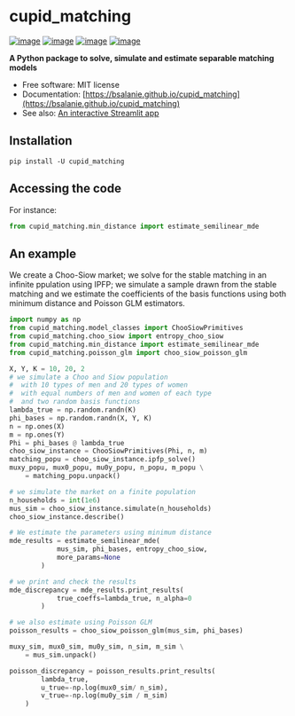 # cupid_matching

[![image](https://img.shields.io/pypi/v/cupid_matching.svg)](https://pypi.python.org/pypi/cupid_matching)
[![image](https://github.com/bsalanie/cupid_matching/workflows/docs/badge.svg)](https://cupid_matching.gishub.org)
[![image](https://github.com/bsalanie/cupid_matching/workflows/build/badge.svg)](https://github.com/bsalanie/cupid_matching/actions?query=workflow%3Abuild)
[![image](https://img.shields.io/badge/License-MIT-yellow.svg)](https://opensource.org/licenses/MIT)

**A Python package to solve, simulate and estimate separable matching models**


-   Free software: MIT license
-   Documentation: [https://bsalanie.github.io/cupid_matching](https://bsalanie.github.io/cupid_matching)
-   See also: [An interactive Streamlit app](https://share.streamlit.io/bsalanie/cupid_matching_st/main/cupid_streamlit.py)


## Installation


```
pip install -U cupid_matching
```

## Accessing the code
For instance:
```py
from cupid_matching.min_distance import estimate_semilinear_mde
```

## An example
We create a Choo-Siow market; we solve for the stable matching 
in an infinite ppulation using IPFP; we simulate a sample drawn
from the stable matching and we estimate the coefficients
of the basis functions using both minimum distance
and Poisson GLM estimators.
```py
import numpy as np
from cupid_matching.model_classes import ChooSiowPrimitives
from cupid_matching.choo_siow import entropy_choo_siow
from cupid_matching.min_distance import estimate_semilinear_mde
from cupid_matching.poisson_glm import choo_siow_poisson_glm

X, Y, K = 10, 20, 2
# we simulate a Choo and Siow population
#  with 10 types of men and 20 types of women
#  with equal numbers of men and women of each type
#  and two random basis functions
lambda_true = np.random.randn(K)
phi_bases = np.random.randn(X, Y, K)
n = np.ones(X)
m = np.ones(Y)
Phi = phi_bases @ lambda_true
choo_siow_instance = ChooSiowPrimitives(Phi, n, m)
matching_popu = choo_siow_instance.ipfp_solve()
muxy_popu, mux0_popu, mu0y_popu, n_popu, m_popu \
    = matching_popu.unpack()

# we simulate the market on a finite population
n_households = int(1e6)
mus_sim = choo_siow_instance.simulate(n_households)
choo_siow_instance.describe()

# We estimate the parameters using minimum distance
mde_results = estimate_semilinear_mde(
            mus_sim, phi_bases, entropy_choo_siow, 
            more_params=None
        )

# we print and check the results
mde_discrepancy = mde_results.print_results(
            true_coeffs=lambda_true, n_alpha=0
        )

# we also estimate using Poisson GLM 
poisson_results = choo_siow_poisson_glm(mus_sim, phi_bases)

muxy_sim, mux0_sim, mu0y_sim, n_sim, m_sim \
    = mus_sim.unpack()

poisson_discrepancy = poisson_results.print_results(
        lambda_true, 
        u_true=-np.log(mux0_sim/ n_sim), 
        v_true=-np.log(mu0y_sim / m_sim)
    )
```


